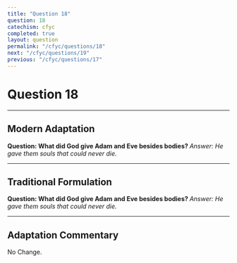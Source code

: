 ```yaml
---
title: "Question 18"
question: 18
catechism: cfyc
completed: true
layout: question
permalink: "/cfyc/questions/18"
next: "/cfyc/questions/19"
previous: "/cfyc/questions/17"
---
```

# Question 18
---
## Modern Adaptation
<strong>
    Question: What did God give Adam and Eve besides bodies?
</strong>

<em>
    Answer: He gave them souls that could never die.
</em>

---
## Traditional Formulation
<strong>
    Question: What did God give Adam and Eve besides bodies?
</strong>

<em>
    Answer: He gave them souls that could never die.
</em>

---
## Adaptation Commentary
No Change.

